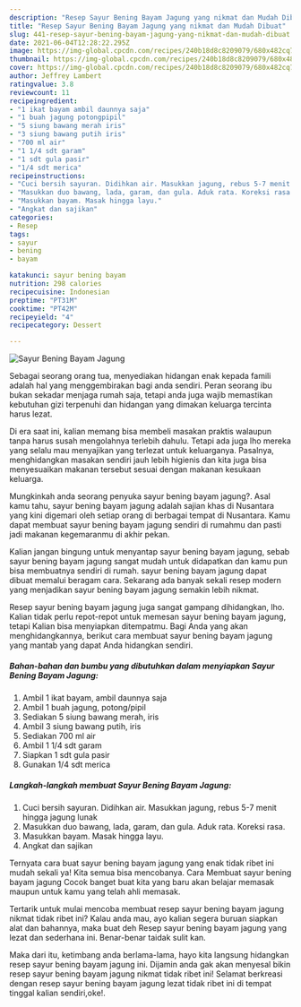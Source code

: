```yaml
---
description: "Resep Sayur Bening Bayam Jagung yang nikmat dan Mudah Dibuat"
title: "Resep Sayur Bening Bayam Jagung yang nikmat dan Mudah Dibuat"
slug: 441-resep-sayur-bening-bayam-jagung-yang-nikmat-dan-mudah-dibuat
date: 2021-06-04T12:28:22.295Z
image: https://img-global.cpcdn.com/recipes/240b18d8c8209079/680x482cq70/sayur-bening-bayam-jagung-foto-resep-utama.jpg
thumbnail: https://img-global.cpcdn.com/recipes/240b18d8c8209079/680x482cq70/sayur-bening-bayam-jagung-foto-resep-utama.jpg
cover: https://img-global.cpcdn.com/recipes/240b18d8c8209079/680x482cq70/sayur-bening-bayam-jagung-foto-resep-utama.jpg
author: Jeffrey Lambert
ratingvalue: 3.8
reviewcount: 11
recipeingredient:
- "1 ikat bayam ambil daunnya saja"
- "1 buah jagung potongpipil"
- "5 siung bawang merah iris"
- "3 siung bawang putih iris"
- "700 ml air"
- "1 1/4 sdt garam"
- "1 sdt gula pasir"
- "1/4 sdt merica"
recipeinstructions:
- "Cuci bersih sayuran. Didihkan air. Masukkan jagung, rebus 5-7 menit hingga jagung lunak"
- "Masukkan duo bawang, lada, garam, dan gula. Aduk rata. Koreksi rasa."
- "Masukkan bayam. Masak hingga layu."
- "Angkat dan sajikan"
categories:
- Resep
tags:
- sayur
- bening
- bayam

katakunci: sayur bening bayam 
nutrition: 298 calories
recipecuisine: Indonesian
preptime: "PT31M"
cooktime: "PT42M"
recipeyield: "4"
recipecategory: Dessert

---
```



![Sayur Bening Bayam Jagung](https://img-global.cpcdn.com/recipes/240b18d8c8209079/680x482cq70/sayur-bening-bayam-jagung-foto-resep-utama.jpg)

Sebagai seorang orang tua, menyediakan hidangan enak kepada famili adalah hal yang menggembirakan bagi anda sendiri. Peran seorang ibu bukan sekadar menjaga rumah saja, tetapi anda juga wajib memastikan kebutuhan gizi terpenuhi dan hidangan yang dimakan keluarga tercinta harus lezat.

Di era  saat ini, kalian memang bisa membeli masakan praktis walaupun tanpa harus susah mengolahnya terlebih dahulu. Tetapi ada juga lho mereka yang selalu mau menyajikan yang terlezat untuk keluarganya. Pasalnya, menghidangkan masakan sendiri jauh lebih higienis dan kita juga bisa menyesuaikan makanan tersebut sesuai dengan makanan kesukaan keluarga. 



Mungkinkah anda seorang penyuka sayur bening bayam jagung?. Asal kamu tahu, sayur bening bayam jagung adalah sajian khas di Nusantara yang kini digemari oleh setiap orang di berbagai tempat di Nusantara. Kamu dapat membuat sayur bening bayam jagung sendiri di rumahmu dan pasti jadi makanan kegemaranmu di akhir pekan.

Kalian jangan bingung untuk menyantap sayur bening bayam jagung, sebab sayur bening bayam jagung sangat mudah untuk didapatkan dan kamu pun bisa membuatnya sendiri di rumah. sayur bening bayam jagung dapat dibuat memalui beragam cara. Sekarang ada banyak sekali resep modern yang menjadikan sayur bening bayam jagung semakin lebih nikmat.

Resep sayur bening bayam jagung juga sangat gampang dihidangkan, lho. Kalian tidak perlu repot-repot untuk memesan sayur bening bayam jagung, tetapi Kalian bisa menyiapkan ditempatmu. Bagi Anda yang akan menghidangkannya, berikut cara membuat sayur bening bayam jagung yang mantab yang dapat Anda hidangkan sendiri.

<!--inarticleads1-->

##### Bahan-bahan dan bumbu yang dibutuhkan dalam menyiapkan Sayur Bening Bayam Jagung:

1. Ambil 1 ikat bayam, ambil daunnya saja
1. Ambil 1 buah jagung, potong/pipil
1. Sediakan 5 siung bawang merah, iris
1. Ambil 3 siung bawang putih, iris
1. Sediakan 700 ml air
1. Ambil 1 1/4 sdt garam
1. Siapkan 1 sdt gula pasir
1. Gunakan 1/4 sdt merica




<!--inarticleads2-->

##### Langkah-langkah membuat Sayur Bening Bayam Jagung:

1. Cuci bersih sayuran. Didihkan air. Masukkan jagung, rebus 5-7 menit hingga jagung lunak
1. Masukkan duo bawang, lada, garam, dan gula. Aduk rata. Koreksi rasa.
1. Masukkan bayam. Masak hingga layu.
1. Angkat dan sajikan




Ternyata cara buat sayur bening bayam jagung yang enak tidak ribet ini mudah sekali ya! Kita semua bisa mencobanya. Cara Membuat sayur bening bayam jagung Cocok banget buat kita yang baru akan belajar memasak maupun untuk kamu yang telah ahli memasak.

Tertarik untuk mulai mencoba membuat resep sayur bening bayam jagung nikmat tidak ribet ini? Kalau anda mau, ayo kalian segera buruan siapkan alat dan bahannya, maka buat deh Resep sayur bening bayam jagung yang lezat dan sederhana ini. Benar-benar taidak sulit kan. 

Maka dari itu, ketimbang anda berlama-lama, hayo kita langsung hidangkan resep sayur bening bayam jagung ini. Dijamin anda gak akan menyesal bikin resep sayur bening bayam jagung nikmat tidak ribet ini! Selamat berkreasi dengan resep sayur bening bayam jagung lezat tidak ribet ini di tempat tinggal kalian sendiri,oke!.

